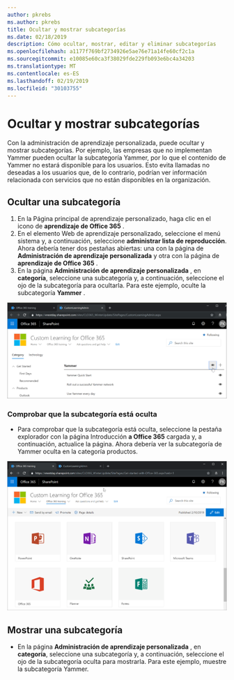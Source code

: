 ```yaml
---
author: pkrebs
ms.author: pkrebs
title: Ocultar y mostrar subcategorías
ms.date: 02/18/2019
description: Cómo ocultar, mostrar, editar y eliminar subcategorías
ms.openlocfilehash: a1177f769bf2734926e5ae76e71a14fe60cf2c1a
ms.sourcegitcommit: e10085e60ca3f38029fde229fb093e6bc4a34203
ms.translationtype: MT
ms.contentlocale: es-ES
ms.lasthandoff: 02/19/2019
ms.locfileid: "30103755"
---
```

# <a name="hide-and-show-subcategories"></a>Ocultar y mostrar subcategorías

Con la administración de aprendizaje personalizada, puede ocultar y mostrar subcategorías. Por ejemplo, las empresas que no implementan Yammer pueden ocultar la subcategoría Yammer, por lo que el contenido de Yammer no estará disponible para los usuarios. Esto evita llamadas no deseadas a los usuarios que, de lo contrario, podrían ver información relacionada con servicios que no están disponibles en la organización.

## <a name="hide-a-subcategory"></a>Ocultar una subcategoría 

1. En la Página principal de aprendizaje personalizado, haga clic en el icono de **aprendizaje de Office 365** .
2. En el elemento Web de aprendizaje personalizado, seleccione el menú sistema y, a continuación, seleccione **administrar lista de reproducción**. Ahora debería tener dos pestañas abiertas: una con la página de **Administración de aprendizaje personalizada** y otra con la página de **aprendizaje de Office 365** . 
3. En la página **Administración de aprendizaje personalizada** , en **categoría**, seleccione una subcategoría y, a continuación, seleccione el ojo de la subcategoría para ocultarla. Para este ejemplo, oculte la subcategoría **Yammer** .  

![CG-hidesubcat. png](media/cg-hidesubcat.png)

### <a name="verify-the-subcategory-is-hidden"></a>Comprobar que la subcategoría está oculta
- Para comprobar que la subcategoría está oculta, seleccione la pestaña explorador con la página Introducción **a Office 365** cargada y, a continuación, actualice la página. Ahora debería ver la subcategoría de Yammer oculta en la categoría productos. 

![CG-hidesubcatrefresh. png](media/cg-hidesubcatrefresh.png)

## <a name="unhide-a-subcategory"></a>Mostrar una subcategoría 

- En la página **Administración de aprendizaje personalizada** , en **categoría**, seleccione una subcategoría y, a continuación, seleccione el ojo de la subcategoría oculta para mostrarla. Para este ejemplo, muestre la subcategoría Yammer.
